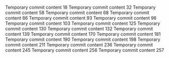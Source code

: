 Temporary commit content 18
Temporary commit content 32
Temporary commit content 58
Temporary commit content 68
Temporary commit content 86
Temporary commit content 93
Temporary commit content 96
Temporary commit content 103
Temporary commit content 125
Temporary commit content 130
Temporary commit content 132
Temporary commit content 139
Temporary commit content 170
Temporary commit content 181
Temporary commit content 190
Temporary commit content 198
Temporary commit content 211
Temporary commit content 236
Temporary commit content 245
Temporary commit content 256
Temporary commit content 257
